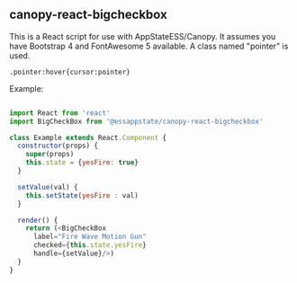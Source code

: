 ## canopy-react-bigcheckbox

This is a React script for use with AppStateESS/Canopy. It assumes you
have Bootstrap 4 and FontAwesome 5 available.
A class named "pointer" is used.

```
.pointer:hover{cursor:pointer}
```

Example:

```javascript

import React from 'react'
import BigCheckBox from '@essappstate/canopy-react-bigcheckbox'

class Example extends React.Component {
  constructor(props) {
    super(props)
    this.state = {yesFire: true}
  }

  setValue(val) {
    this.setState(yesFire : val)
  }

  render() {
    return (<BigCheckBox
      label="Fire Wave Motion Gun"
      checked={this.state.yesFire}
      handle={setValue}/>)
  }
}
```
